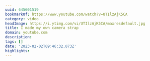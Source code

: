 ```yaml
---
uuid: 645601519
bookmarkOf: https://www.youtube.com/watch?v=UTIlzAjK5CA
category: video
headImage: https://i.ytimg.com/vi/UTIlzAjK5CA/maxresdefault.jpg
title: I made my own camera strap
domain: youtube.com
description: 
tags: []
date: '2023-02-02T09:46:32.073Z'
highlights: 
---
```




